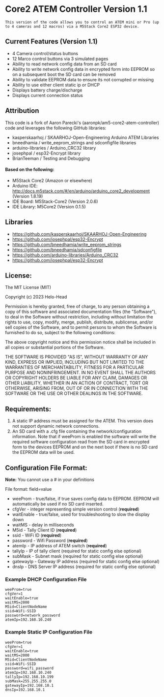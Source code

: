 # Core2 ATEM Controller Version 1.1
	This version of the code allows you to control an ATEM mini or Pro (up to 4 cameras and 12 macros) via a M5Stack Core2 ESP32 device. 

## Current Features (Version 1.1)
- 	4 Camera control/status buttons
- 	12 Marco control buttons via 3 simulated pages
- 	Ability to read network config data from an SD card
- 	Ability to write network config data in encrypted form into EEPROM so on a subsequent boot the SD card can be removed
- 	Ability to validate EEPROM data to ensure its not corrupted or missing
- Ability to use either client static ip or DHCP
- Displays battery charge/discharge
- Displays current connection status
## Attribution

This code is a fork of Aaron Parecki's (aaronpk/am5-core2-atem-controller) code and leverages the following GitHub libraries:

- 	kasperskaarhoj / SKAARHOJ-Open-Engineering Arduino ATEM Libraries
- 	bneedhamia / write_eeprom_strings and sdconfigfile libraries
- 	arduino-libraries / Arduino_CRC32 library
- 	josephpal / esp32-Encrypt library
- 	BrianTeeman / Testing and Debugging

#### Based on the following:
- M5Stack Core2 (Amazon or elsewhere)
- Arduino IDE: http://docs.m5stack.com/#/en/arduino/arduino_core2_development (Version 1.8.19)
- IDE Board: M5Stack-Core2 (Version 2.0.6)
- IDE Library: M5Core2 (Version 0.1.5)

## Libraries
- https://github.com/kasperskaarhoj/SKAARHOJ-Open-Engineering
- https://github.com/josephpal/esp32-Encrypt
- https://github.com/bneedhamia/write_eeprom_strings
- https://github.com/bneedhamia/sdconfigfile
- https://github.com/arduino-libraries/Arduino_CRC32
- https://github.com/josephpal/esp32-Encrypt
## License:
The MIT License (MIT)

Copyright (c) 2023 Helo-Head

Permission is hereby granted, free of charge, to any person obtaining a copy of this software and associated documentation files (the "Software"), to deal in the Software without restriction, including without limitation the rights to use, copy, modify, merge, publish, distribute, sublicense, and/or sell copies of the Software, and to permit persons to whom the Software is furnished to do so, subject to the following conditions:

The above copyright notice and this permission notice shall be included in all copies or substantial portions of the Software.

THE SOFTWARE IS PROVIDED "AS IS", WITHOUT WARRANTY OF ANY KIND, EXPRESS OR IMPLIED, INCLUDING BUT NOT LIMITED TO THE WARRANTIES OF MERCHANTABILITY, FITNESS FOR A PARTICULAR PURPOSE AND NONINFRINGEMENT. IN NO EVENT SHALL THE AUTHORS OR COPYRIGHT HOLDERS BE LIABLE FOR ANY CLAIM, DAMAGES OR OTHER LIABILITY, WHETHER IN AN ACTION OF CONTRACT, TORT OR OTHERWISE, ARISING FROM, OUT OF OR IN CONNECTION WITH THE SOFTWARE OR THE USE OR OTHER DEALINGS IN THE SOFTWARE.

## Requirements:
1. A static IP address must be assigned for the ATEM. This version does not support dynamic network connections. 
2. An SD card with a .cfg file containing the network/configuration information. Note that if weeProm is enabled the software will write the required software configuration read from the SD card in encrypted form to the devices EEPROM and on the next boot if there is no SD card the EEPROM data will be used. 

## Configuration File Format:
**Note:** You cannot use a # in your definitions

File format: field=value

- weeProm - true/false, if true saves config data to EEPROM. EEPROM will automatically be used if no SD card inserted.
- cfgVer - integer representing simple version control (**required**)
- waitEnable - true/false, used for troubleshooting to slow the display down
- waitMS - delay in milliseconds
- M5id - Tally Client ID (**required**)
- ssid - WiFi ID (**required**)
- password - Wifi Password (**required**)
- atemIp - IP address of ATEM switch (**required**)
- tallyIp - IP of tally client (required for static config else optional)
- subMask - Subnet mask (required for static config else optional)
- gatewayIp - Gateway IP address (required for static config else optional)
- dnsIp - DNS Server IP address (required for static config else optional)

### 	 Example DHCP Configuration File
	weeProm=true
	cfgVer=1
	waitEnable=true
	waitMS=2000
	M5id=ClientNodeName
	ssid=WiFi-SSID
	password=network_password
	atemIp=192.168.10.240

### 	 Example Static IP Configuration File
	weeProm=true
	cfgVer=1
	waitEnable=true
	waitMS=2000
	M5id=ClientNodeName
	ssid=WiFi-SSID
	password=wifi_password
	atemIp=192.168.10.240
	tallyIp=192.168.10.199
	subMask=255.255.255.0
	gatewayIp=192.168.10.1
	dnsIp=192.168.10.1	
